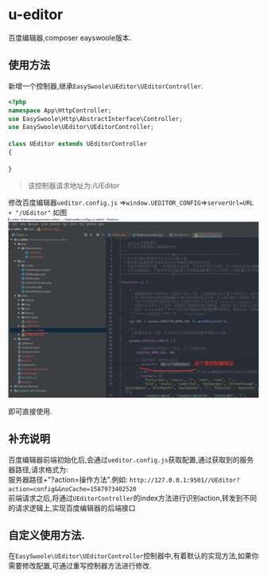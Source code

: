 # u-editor
百度编辑器,composer eayswoole版本.  

## 使用方法
新增一个控制器,继承`EasySwoole\UEditor\UEditorController`.
```php
<?php
namespace App\HttpController;
use EasySwoole\Http\AbstractInterface\Controller;
use EasySwoole\UEditor\UEditorController;

class UEditor extends UEditorController
{

}
```
> 该控制器请求地址为:/UEditor  

修改百度编辑器`ueditor.config.js` =>`window.UEDITOR_CONFIG`=>`serverUrl=URL + "/UEditor"`
如图![](/jsConfig.png)

即可直接使用.  

## 补充说明
百度编辑器前端初始化后,会通过`ueditor.config.js`获取配置,通过获取到的服务器路径,请求格式为:  
服务器路径+"?action=操作方法".例如:
`http://127.0.0.1:9501//UEditor?action=config&&noCache=1587973402520`   
前端请求之后,将通过`UEditorController`的index方法进行识别action,转发到不同的请求逻辑上,实现百度编辑器的后端接口

## 自定义使用方法.
在`EasySwoole\UEditor\UEditorController`控制器中,有着默认的实现方法,如果你需要修改配置,可通过重写控制器方法进行修改.
